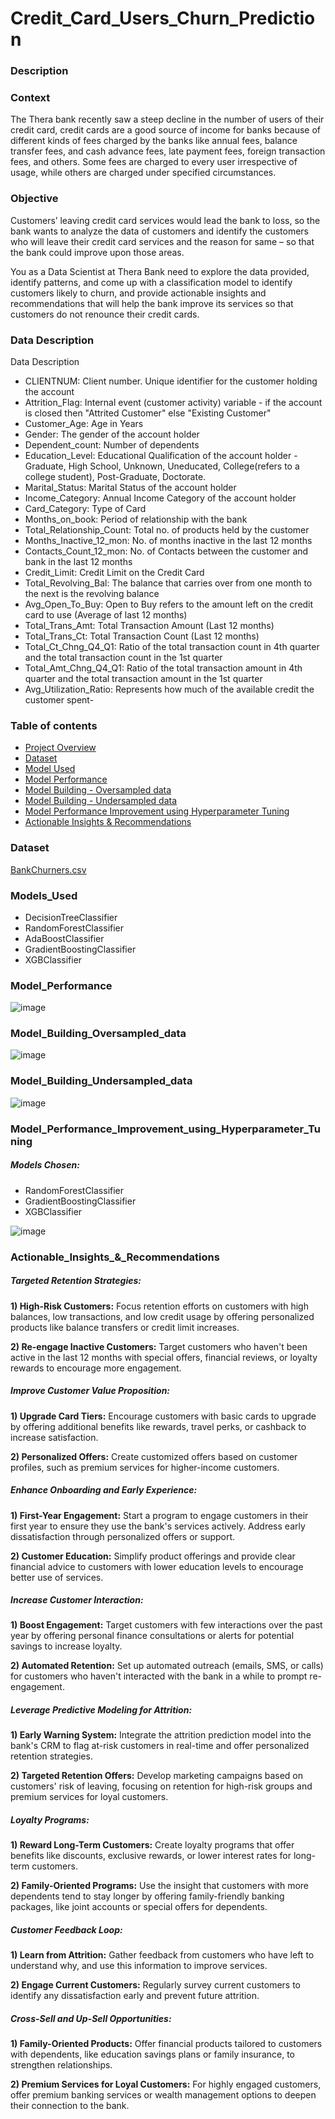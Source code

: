 # Credit_Card_Users_Churn_Prediction


###  Description
### Context
The Thera bank recently saw a steep decline in the number of users of their credit card, credit cards are a good source of income for banks because of different kinds of fees charged by the banks like annual fees, balance transfer fees, and cash advance fees, late payment fees, foreign transaction fees, and others. Some fees are charged to every user irrespective of usage, while others are charged under specified circumstances.

### Objective
Customers’ leaving credit card services would lead the bank to loss, so the bank wants to analyze the data of customers and identify the customers who will leave their credit card services and the reason for same – so that the bank could improve upon those areas.

You as a Data Scientist at Thera Bank need to explore the data provided, identify patterns, and come up with a classification model to identify customers likely to churn, and provide actionable insights and recommendations that will help the bank improve its services so that customers do not renounce their credit cards.

### Data Description

Data Description
- CLIENTNUM: Client number. Unique identifier for the customer holding the account
- Attrition_Flag: Internal event (customer activity) variable - if the account is closed then "Attrited Customer" else "Existing Customer"
- Customer_Age: Age in Years
- Gender: The gender of the account holder
- Dependent_count: Number of dependents
- Education_Level:  Educational Qualification of the account holder - Graduate, High School, Unknown, Uneducated, College(refers to a college student), Post-Graduate, Doctorate.
- Marital_Status: Marital Status of the account holder
- Income_Category: Annual Income Category of the account holder
- Card_Category: Type of Card
- Months_on_book: Period of relationship with the bank
- Total_Relationship_Count: Total no. of products held by the customer
- Months_Inactive_12_mon: No. of months inactive in the last 12 months
- Contacts_Count_12_mon: No. of Contacts between the customer and bank in the last 12 months
- Credit_Limit: Credit Limit on the Credit Card
- Total_Revolving_Bal: The balance that carries over from one month to the next is the revolving balance
- Avg_Open_To_Buy: Open to Buy refers to the amount left on the credit card to use (Average of last 12 months)
- Total_Trans_Amt: Total Transaction Amount (Last 12 months)
- Total_Trans_Ct: Total Transaction Count (Last 12 months)
- Total_Ct_Chng_Q4_Q1: Ratio of the total transaction count in 4th quarter and the total transaction count in the 1st quarter
- Total_Amt_Chng_Q4_Q1: Ratio of the total transaction amount in 4th quarter and the total transaction amount in the 1st quarter
- Avg_Utilization_Ratio: Represents how much of the available credit the customer spent- 



### Table of contents
- [Project Overview](#Context)
- [Dataset](#Dataset)
- [Model Used](#Models_Used)
- [Model Performance](#Model_Performance)
- [Model Building - Oversampled data](#Model_Building_Oversampled_data)
- [Model Building - Undersampled data](#Model_Building_Undersampled_data)
- [Model Performance Improvement using Hyperparameter Tuning](#Model_Performance_Improvement_using_Hyperparameter_Tuning)
- [Actionable Insights & Recommendations](#Actionable_Insights_&_Recommendations)


### Dataset

[BankChurners.csv](https://github.com/user-attachments/files/17790926/BankChurners.csv)



### Models_Used

- DecisionTreeClassifier
- RandomForestClassifier
- AdaBoostClassifier
- GradientBoostingClassifier
- XGBClassifier





### Model_Performance
![image](https://github.com/user-attachments/assets/a2acbff6-3e5d-456c-83a7-419bdd739492)







### Model_Building_Oversampled_data

![image](https://github.com/user-attachments/assets/8000ce11-3eee-4221-81be-b0757b62abf5)






### Model_Building_Undersampled_data

![image](https://github.com/user-attachments/assets/0a74b2ed-c46c-4dc4-8501-fe3ebe7220bd)







### Model_Performance_Improvement_using_Hyperparameter_Tuning

##### Models Chosen:
- RandomForestClassifier
- GradientBoostingClassifier
- XGBClassifier

![image](https://github.com/user-attachments/assets/c85892b7-dede-4bc0-9845-737553ab4388)






### Actionable_Insights_&_Recommendations


##### Targeted Retention Strategies:
**1) High-Risk Customers:**
Focus retention efforts on customers with high balances, low transactions, and low credit usage by offering personalized products like balance transfers or credit limit increases.

**2) Re-engage Inactive Customers:**
Target customers who haven't been active in the last 12 months with special offers, financial reviews, or loyalty rewards to encourage more engagement.


##### Improve Customer Value Proposition:
**1) Upgrade Card Tiers:**
Encourage customers with basic cards to upgrade by offering additional benefits like rewards, travel perks, or cashback to increase satisfaction.

**2) Personalized Offers:**
Create customized offers based on customer profiles, such as premium services for higher-income customers.


##### Enhance Onboarding and Early Experience:
**1) First-Year Engagement:**
Start a program to engage customers in their first year to ensure they use the bank's services actively. Address early dissatisfaction through personalized offers or support.

**2) Customer Education:**
Simplify product offerings and provide clear financial advice to customers with lower education levels to encourage better use of services.


##### Increase Customer Interaction:
**1) Boost Engagement:**
Target customers with few interactions over the past year by offering personal finance consultations or alerts for potential savings to increase loyalty.

**2) Automated Retention:**
Set up automated outreach (emails, SMS, or calls) for customers who haven't interacted with the bank in a while to prompt re-engagement.


##### Leverage Predictive Modeling for Attrition:
**1) Early Warning System:**
Integrate the attrition prediction model into the bank's CRM to flag at-risk customers in real-time and offer personalized retention strategies.

**2) Targeted Retention Offers:**
Develop marketing campaigns based on customers' risk of leaving, focusing on retention for high-risk groups and premium services for loyal customers.


##### Loyalty Programs:
**1) Reward Long-Term Customers:**
Create loyalty programs that offer benefits like discounts, exclusive rewards, or lower interest rates for long-term customers.

**2) Family-Oriented Programs:**
Use the insight that customers with more dependents tend to stay longer by offering family-friendly banking packages, like joint accounts or special offers for dependents.


##### Customer Feedback Loop:
**1) Learn from Attrition:**
Gather feedback from customers who have left to understand why, and use this information to improve services.

**2) Engage Current Customers:**
Regularly survey current customers to identify any dissatisfaction early and prevent future attrition.


##### Cross-Sell and Up-Sell Opportunities:
**1) Family-Oriented Products:**
Offer financial products tailored to customers with dependents, like education savings plans or family insurance, to strengthen relationships.

**2) Premium Services for Loyal Customers:**
For highly engaged customers, offer premium banking services or wealth management options to deepen their connection to the bank.




